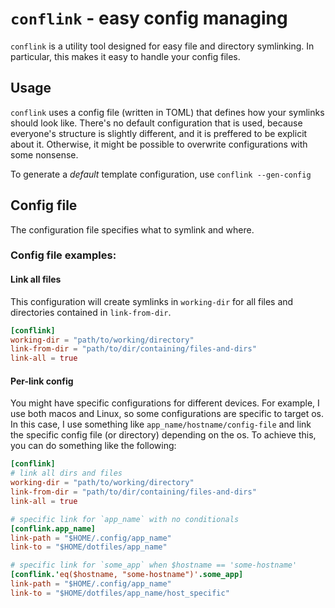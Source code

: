 # `conflink` - easy config managing

`conflink` is a utility tool designed for easy file and directory symlinking. In
particular, this makes it easy to handle your config files.

## Usage

`conflink` uses a config file (written in TOML) that defines how your symlinks
should look like. There's no default configuration that is used, because
everyone's structure is slightly different, and it is preffered to be explicit
about it. Otherwise, it might be possible to overwrite configurations with some
nonsense.

To generate a _default_ template configuration, use `conflink --gen-config`

## Config file

The configuration file specifies what to symlink and where.

### Config file examples:

#### Link all files

This configuration will create symlinks in `working-dir` for all files and
directories contained in `link-from-dir`.

```toml
[conflink]
working-dir = "path/to/working/directory"
link-from-dir = "path/to/dir/containing/files-and-dirs"
link-all = true
```

#### Per-link config

You might have specific configurations for different devices. For example, I use
both macos and Linux, so some configurations are specific to target os. In this
case, I use something like `app_name/hostname/config-file` and link the specific
config file (or directory) depending on the os. To achieve this, you can do
something like the following:

```toml
[conflink]
# link all dirs and files
working-dir = "path/to/working/directory"
link-from-dir = "path/to/dir/containing/files-and-dirs"
link-all = true

# specific link for `app_name` with no conditionals
[conflink.app_name]
link-path = "$HOME/.config/app_name"
link-to = "$HOME/dotfiles/app_name"

# specific link for `some_app` when $hostname == 'some-hostname'
[conflink.'eq($hostname, "some-hostname")'.some_app]
link-path = "$HOME/.config/app_name"
link-to = "$HOME/dotfiles/app_name/host_specific"
```
